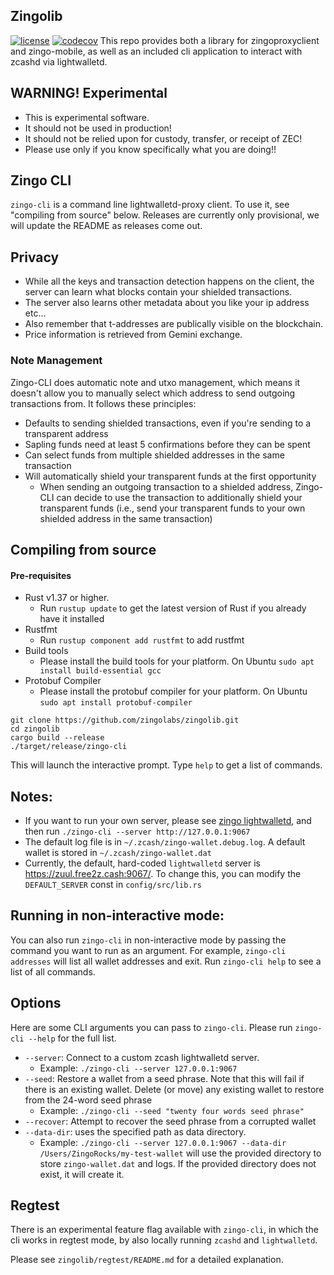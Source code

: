 ## Zingolib
[![license](https://img.shields.io/github/license/zingolabs/zingolib)](LICENSE) [![codecov](https://codecov.io/gh/zingolabs/zingolib/branch/dev/graph/badge.svg?token=WMKTJMQY28)](https://codecov.io/gh/zingolabs/zingolib)
This repo provides both a library for zingoproxyclient and zingo-mobile, as well as an included cli application to interact with zcashd via lightwalletd.

## WARNING! Experimental
* This is experimental software.
* It should not be used in production!
* It should not be relied upon for custody, transfer, or receipt of ZEC!
* Please use only if you know specifically what you are doing!!

## Zingo CLI
`zingo-cli` is a command line lightwalletd-proxy client. To use it, see "compiling from source" below. Releases are currently only provisional, we will update the README as releases come out.

## Privacy
* While all the keys and transaction detection happens on the client, the server can learn what blocks contain your shielded transactions.
* The server also learns other metadata about you like your ip address etc...
* Also remember that t-addresses are publically visible on the blockchain.
* Price information is retrieved from Gemini exchange.

### Note Management
Zingo-CLI does automatic note and utxo management, which means it doesn't allow you to manually select which address to send outgoing transactions from. It follows these principles:
* Defaults to sending shielded transactions, even if you're sending to a transparent address
* Sapling funds need at least 5 confirmations before they can be spent
* Can select funds from multiple shielded addresses in the same transaction
* Will automatically shield your transparent funds at the first opportunity
    * When sending an outgoing transaction to a shielded address, Zingo-CLI can decide to use the transaction to additionally shield your transparent funds (i.e., send your transparent funds to your own shielded address in the same transaction)

## Compiling from source

#### Pre-requisites
* Rust v1.37 or higher.
    * Run `rustup update` to get the latest version of Rust if you already have it installed
* Rustfmt
    * Run `rustup component add rustfmt` to add rustfmt
* Build tools
    * Please install the build tools for your platform. On Ubuntu `sudo apt install build-essential gcc`
* Protobuf Compiler
    * Please install the protobuf compiler for your platform. On Ubuntu `sudo apt install protobuf-compiler`

```
git clone https://github.com/zingolabs/zingolib.git
cd zingolib
cargo build --release
./target/release/zingo-cli
```

This will launch the interactive prompt. Type `help` to get a list of commands.

## Notes:
* If you want to run your own server, please see [zingo lightwalletd](https://github.com/zingolabs/lightwalletd), and then run `./zingo-cli --server http://127.0.0.1:9067`
* The default log file is in `~/.zcash/zingo-wallet.debug.log`. A default wallet is stored in `~/.zcash/zingo-wallet.dat`
* Currently, the default, hard-coded `lightwalletd` server is https://zuul.free2z.cash:9067/. To change this, you can modify the `DEFAULT_SERVER` const in `config/src/lib.rs`

## Running in non-interactive mode:
You can also run `zingo-cli` in non-interactive mode by passing the command you want to run as an argument. For example, `zingo-cli addresses` will list all wallet addresses and exit.
Run `zingo-cli help` to see a list of all commands.

## Options
Here are some CLI arguments you can pass to `zingo-cli`. Please run `zingo-cli --help` for the full list.

* `--server`: Connect to a custom zcash lightwalletd server.
    * Example: `./zingo-cli --server 127.0.0.1:9067`
* `--seed`: Restore a wallet from a seed phrase. Note that this will fail if there is an existing wallet. Delete (or move) any existing wallet to restore from the 24-word seed phrase
    * Example: `./zingo-cli --seed "twenty four words seed phrase"`
 * `--recover`: Attempt to recover the seed phrase from a corrupted wallet
 * `--data-dir`: uses the specified path as data directory.
    * Example: `./zingo-cli --server 127.0.0.1:9067 --data-dir /Users/ZingoRocks/my-test-wallet` will use the provided directory to store `zingo-wallet.dat` and logs. If the provided directory does not exist, it will create it.

## Regtest
There is an experimental feature flag available with `zingo-cli`, in which the cli works in regtest mode, by also locally running `zcashd` and `lightwalletd`.

Please see `zingolib/regtest/README.md` for a detailed explanation.